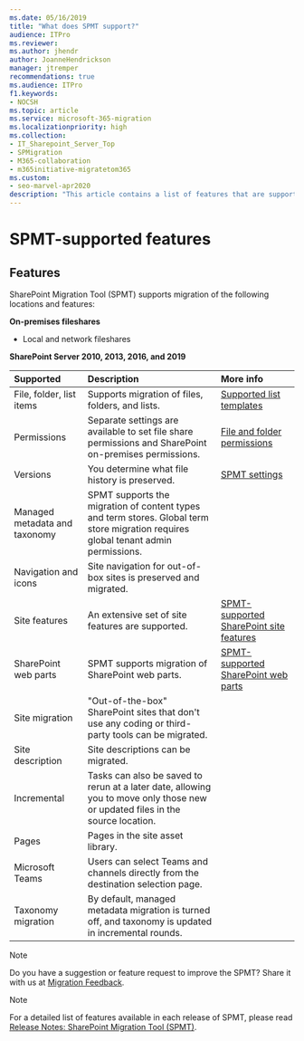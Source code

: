 ```yaml
---
ms.date: 05/16/2019
title: "What does SPMT support?"
audience: ITPro
ms.reviewer: 
ms.author: jhendr
author: JoanneHendrickson
manager: jtremper
recommendations: true
ms.audience: ITPro
f1.keywords:
- NOCSH
ms.topic: article
ms.service: microsoft-365-migration
ms.localizationpriority: high
ms.collection: 
- IT_Sharepoint_Server_Top
- SPMigration
- M365-collaboration
- m365initiative-migratetom365
ms.custom:
- seo-marvel-apr2020
description: "This article contains a list of features that are supported in the SharePoint Migration Tool (SPMT)."
---
```


# SPMT-supported features


## Features
SharePoint Migration Tool (SPMT) supports migration of the following locations and features:

**On-premises fileshares**
- Local and network fileshares

**SharePoint Server 2010, 2013, 2016, and 2019**

| Supported | Description | More info |
|:-----|:-----|:-----|
|File, folder, list items|Supports migration of files, folders, and lists.|[Supported list templates](sharepoint-migration-supported-list-templates.md)|
|Permissions|Separate settings are available to set file share permissions and SharePoint on-premises permissions. |[File and folder permissions](understanding-permissions-when-migrating.md)|
|Versions|You determine what file history is preserved.|[SPMT settings](spmt-settings.md)|
|Managed metadata and taxonomy|SPMT supports the migration of content types and term stores. Global term store migration requires global tenant admin permissions.||
|Navigation and icons|Site navigation for out-of-box sites is preserved and migrated.||
|Site features|An extensive set of site features are supported.|[SPMT-supported SharePoint site features](spmt-supported-site-features.md)|
|SharePoint web parts|SPMT supports migration of SharePoint web parts.| [SPMT-supported SharePoint web parts](spmt-supported-webparts.md)|
|Site migration|"Out-of-the-box" SharePoint sites that don't use any coding or third-party tools can be migrated.||
|Site description|Site descriptions can be migrated.||
|Incremental|Tasks can also be saved to rerun at a later date, allowing you to move only those new or updated files in the source location.||
|Pages|Pages in the site asset library.||
|Microsoft Teams|Users can select Teams and channels directly from the destination selection page.||
|Taxonomy migration|By default, managed metadata migration is turned off, and taxonomy is updated in incremental rounds.||

> [!Note]
> Do you have a suggestion or feature request to improve the SPMT? Share it with us at [Migration Feedback](https://feedbackportal.microsoft.com/feedback/forum/06735c62-321c-ec11-b6e7-0022481f8472).

> [!Note]
> For a detailed list of features available in each release of SPMT, please read [Release Notes: SharePoint Migration Tool (SPMT)](new-and-improved-features-in-the-sharepoint-migration-tool.md).

